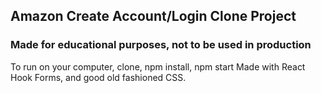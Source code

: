 ## Amazon Create Account/Login Clone Project

### Made for educational purposes, not to be used in production

To run on your computer, clone, npm install, npm start
Made with React Hook Forms, and good old fashioned CSS.
